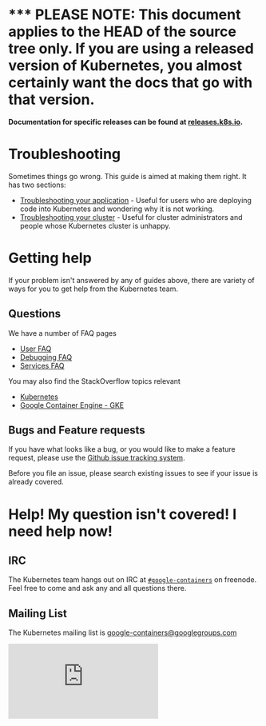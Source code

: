 <!-- BEGIN MUNGE: UNVERSIONED_WARNING -->

<!-- BEGIN STRIP_FOR_RELEASE -->

<h1>*** PLEASE NOTE: This document applies to the HEAD of the source
tree only. If you are using a released version of Kubernetes, you almost
certainly want the docs that go with that version.</h1>

<strong>Documentation for specific releases can be found at
[releases.k8s.io](http://releases.k8s.io).</strong>

<!-- END STRIP_FOR_RELEASE -->

<!-- END MUNGE: UNVERSIONED_WARNING -->
# Troubleshooting
Sometimes things go wrong.  This guide is aimed at making them right.  It has two sections:
   * [Troubleshooting your application](user-guide/application-troubleshooting.md) - Useful for users who are deploying code into Kubernetes and wondering why it is not working.
   * [Troubleshooting your cluster](admin/cluster-troubleshooting.md) - Useful for cluster administrators and people whose Kubernetes cluster is unhappy.

# Getting help
If your problem isn't answered by any of guides above, there are variety of ways for you to get help from the Kubernetes team.

## Questions
We have a number of FAQ pages
   * [User FAQ](https://github.com/GoogleCloudPlatform/kubernetes/wiki/User-FAQ)
   * [Debugging FAQ](https://github.com/GoogleCloudPlatform/kubernetes/wiki/Debugging-FAQ)
   * [Services FAQ](https://github.com/GoogleCloudPlatform/kubernetes/wiki/Services-FAQ)

You may also find the StackOverflow topics relevant
   * [Kubernetes](http://stackoverflow.com/questions/tagged/kubernetes)
   * [Google Container Engine - GKE](http://stackoverflow.com/questions/tagged/google-container-engine)

## Bugs and Feature requests
If you have what looks like a bug, or you would like to make a feature request, please use the [Github issue tracking system](https://github.com/GoogleCloudPlatform/kubernetes/issues).

Before you file an issue, please search existing issues to see if your issue is already covered.

# Help! My question isn't covered!  I need help now!

## IRC
The Kubernetes team hangs out on IRC at [```#google-containers```](https://botbot.me/freenode/google-containers/) on freenode.  Feel free to come and ask any and all questions there.

## Mailing List
The Kubernetes mailing list is google-containers@googlegroups.com


<!-- BEGIN MUNGE: GENERATED_ANALYTICS -->
[![Analytics](https://kubernetes-site.appspot.com/UA-36037335-10/GitHub/docs/troubleshooting.md?pixel)]()
<!-- END MUNGE: GENERATED_ANALYTICS -->
